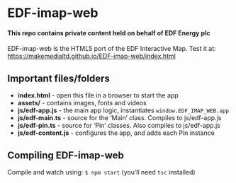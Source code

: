 # EDF-imap-web

#### This repo contains private content held on behalf of EDF Energy plc

EDF-imap-web is the HTML5 port of the EDF Interactive Map. Test it at:  
https://makemedialtd.github.io/EDF-imap-web/index.html


## Important files/folders

- __index.html__ - open this file in a browser to start the app
- __assets/__ - contains images, fonts and videos
- __js/edf-app.js__ - the main app logic, instantiates `window.EDF_IMAP_WEB.app`
- __js/edf-main.ts__ - source for the ‘Main’ class. Compiles to js/edf-app.js 
- __js/edf-pin.ts__ - source for ‘Pin’ classes. Also compiles to js/edf-app.js 
- __js/edf-content.js__ - configures the app, and adds each Pin instance


## Compiling EDF-imap-web

Compile and watch using:
`$ npm start`
(you’ll need `tsc` installed)
